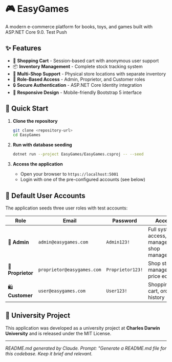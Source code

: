 # 🎮 EasyGames

A modern e-commerce platform for books, toys, and games built with ASP.NET Core 9.0.
Test Push
## ✨ Features

- 🛒 **Shopping Cart** - Session-based cart with anonymous user support
- 📦 **Inventory Management** - Complete stock tracking system
- 🏪 **Multi-Shop Support** - Physical store locations with separate inventory
- 👥 **Role-Based Access** - Admin, Proprietor, and Customer roles
- 🔒 **Secure Authentication** - ASP.NET Core Identity integration
- 📱 **Responsive Design** - Mobile-friendly Bootstrap 5 interface

## 🚀 Quick Start

1. **Clone the repository**
   ```bash
   git clone <repository-url>
   cd EasyGames
   ```

2. **Run with database seeding**
   ```bash
   dotnet run --project EasyGames/EasyGames.csproj -- --seed
   ```

3. **Access the application**
   - Open your browser to `https://localhost:5001`
   - Login with one of the pre-configured accounts (see below)

## 👤 Default User Accounts

The application seeds three user roles with test accounts:

| Role | Email | Password | Access |
|------|-------|----------|---------|
| 🔧 **Admin** | `admin@easygames.com` | `Admin123!` | Full system access, user management, shop management |
| 🏪 **Proprietor** | `proprietor@easygames.com` | `Proprietor123!` | Shop stock management, price editing |
| 🛍️ **Customer** | `user@easygames.com` | `User123!` | Shopping, cart, order history |

## 🎯 University Project

This application was developed as a university project at **Charles Darwin University** and is released under the MIT License.

---
*README.md generated by Claude. Prompt: "Generate a README.md file for this codebase. Keep it brief and relevant.*